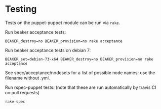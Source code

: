 Testing
=======

Tests on the puppet-puppet module can be run via `rake`.

Run beaker acceptance tests:
```
BEAKER_destroy=no BEAKER_provision=no rake acceptance
```

Run beaker acceptance tests on debian 7:
```
BEAKER_set=debian-73-x64 BEAKER_destroy=no BEAKER_provision=no rake acceptance
```
See spec/acceptance/nodesets for a list of possible node names; use the filename without .yml.

Run rspec-puppet tests:
(note that these are run automatically by travis CI on pull requests)
```
rake spec
```

